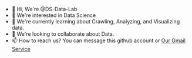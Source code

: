 - 👋 Hi, We're @DS-Data-Lab
- 👀 We're interested in Data Science
- 🌱 We're currently learning about Crawling, Analyzing, and Visualizing data.
- 💞️ We're looking to collaborate about Data.
- 📫 How to reach us? You can message this github account or [Our Gmail Service]([https://mail.google.com/ds.datalab@gmail.com](https://mail.google.com/mail/?view=cm&fs=1&to=ds.datalab@gmail.com&su=SUBJECT&body=BODY&bcc=ds.datalab@gmail.com))

<!---
DS-Data-Lab/DS-Data-Lab is a ✨ special ✨ repository because its `README.md` (this file) appears on your GitHub profile.
You can click the Preview link to take a look at your changes.
--->

